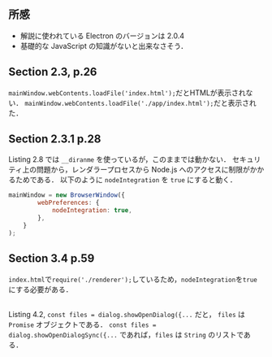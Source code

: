 ## 所感
- 解説に使われている Electron のバージョンは 2.0.4
- 基礎的な JavaScript の知識がないと出来なさそう．

## Section 2.3, p.26
`mainWindow.webContents.loadFile('index.html');`だとHTMLが表示されない．
`mainWindow.webContents.loadFile('./app/index.html');`だと表示された．

## Section 2.3.1 p.28
Listing 2.8 では `__diranme` を使っているが，このままでは動かない．
セキュリティ上の問題から，レンダラープロセスから Node.js へのアクセスに制限がかかるためである．
以下のように `nodeIntegration` を `true` にすると動く．
```javascript
mainWindow = new BrowserWindow({
        webPreferences: {
            nodeIntegration: true,
        },
    }
);
```

## Section 3.4 p.59
`index.html`で`require('./renderer');`しているため，`nodeIntegration`を`true`にする必要がある．


## 
Listing 4.2, `const files = dialog.showOpenDialog({...` だと， `files` は `Promise` オブジェクトである．
`const files = dialog.showOpenDialogSync({...` であれば，`files` は `String` のリストである．
